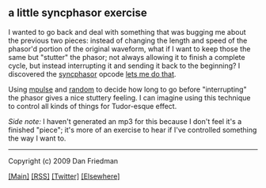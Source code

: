 a little syncphasor exercise
---

I wanted to go back and deal with something that was bugging me about the
previous two pieces: instead of changing the length and speed of the phasor'd
portion of the original waveform, what if I want to keep those the same but
"stutter" the phasor; not always allowing it to finish a complete cycle, but
instead interrupting it and sending it back to the beginning? I discovered the
[syncphasor](http://www.csounds.com/manual/html/syncphasor.html) opcode [lets me do that](http://github.com/lamech/x/blob/master/2009-06-15/syncphasor.csd).

Using [mpulse](http://www.csounds.com/manual/html/mpulse.html) and
[random](http://www.csounds.com/manual/html/random.html) to decide how long to
go before "interrupting" the phasor gives a nice stuttery feeling. I can imagine using this technique to control all kinds of things for Tudor-esque effect.

*Side note:* I haven't generated an mp3 for this because I don't feel it's a finished
"piece"; it's more of an exercise to hear if I've controlled something the way
I want to.

- - -

Copyright (c) 2009 Dan Friedman

[[Main]](http://x.boywithmachine.net) [[RSS]](http://feeds.delicious.com/v2/rss/lamech/x) [[Twitter]](http://twitter.com/lamech) [[Elsewhere]](http://boywithmachine.net/music)
